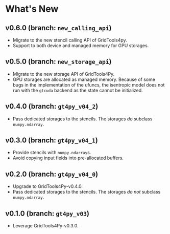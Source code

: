 # What's New

## v0.6.0 (branch: `new_calling_api`)

- Migrate to the new stencil calling API of GridTools4py.
- Support to both device and managed memory for GPU storages.

## v0.5.0 (branch: `new_storage_api`)

- Migrate to the new storage API of GridTools4Py.
- GPU storages are allocated as managed memory. Because of some bugs in the implementation of the ufuncs, 
the isentropic model does not run with the `gtcuda` backend as the state cannot be initialized.

## v0.4.0 (branch: `gt4py_v04_2`)

- Pass dedicated storages to the stencils. The storages *do* subclass `numpy.ndarray`.

## v0.3.0 (branch: `gt4py_v04_1`)

- Provide stencils with `numpy.ndarray`s.
- Avoid copying input fields into pre-allocated buffers.

## v0.2.0 (branch: `gt4py_v04_0`)

- Upgrade to GridTools4Py-v0.4.0.
- Pass dedicated storages to the stencils. The storages *do not* subclass `numpy.ndarray`.

## v0.1.0 (branch: `gt4py_v03`)

- Leverage GridTools4Py-v0.3.0.

